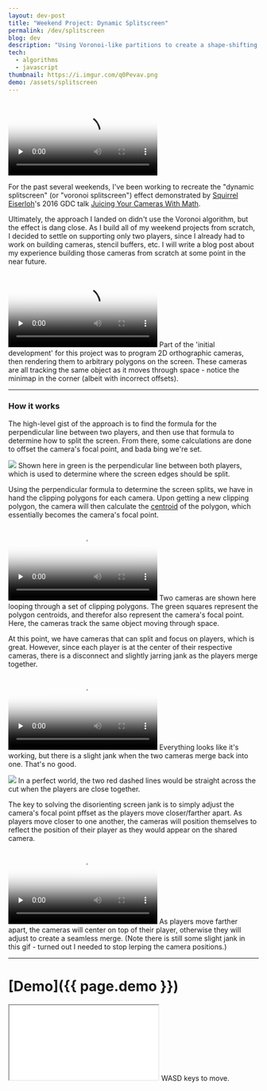 ```yaml
---
layout: dev-post
title: "Weekend Project: Dynamic Splitscreen"
permalink: /dev/splitscreen
blog: dev
description: "Using Voronoi-like partitions to create a shape-shifting splitscreen mechanic."
tech:
  - algorithms
  - javascript
thumbnail: https://i.imgur.com/q0Pevav.png
demo: /assets/splitscreen
---
```



<video preload="none" poster="https://i.imgur.com/hNGE4hVh.png" src="https://i.imgur.com/hNGE4hV.mp4" loop controls></video>

For the past several weekends, I've been working to recreate the "dynamic splitscreen" (or "voronoi splitscreen") effect demonstrated by [Squirrel Eiserloh](http://www.eiserloh.net/bio/)'s 2016 GDC talk [Juicing Your Cameras With Math](https://www.youtube.com/watch?v=tu-Qe66AvtY).

<!-- <iframe style="min-width: 0; min-height: 0; width: 560px; height:315px;" width="560" height="315" src="https://www.youtube.com/embed/tu-Qe66AvtY?rel=0" frameborder="0" allow="none; encrypted-media" allowfullscreen></iframe>
<label>Math for Game Programmers: Juicing Your Cameras With Math, GDC 2016 talk by Squirrel&nbsp;Eiserloh</label> -->

Ultimately, the approach I landed on didn't use the Voronoi algorithm, but the effect is dang close. As I build all of my weekend projects from scratch, I decided to settle on supporting only two players, since I already had to work on building cameras, stencil buffers, etc. I will write a blog post about my experience building those cameras from scratch at some point in the near future.

<video preload="none" poster="https://i.imgur.com/2foyNJth.png" src="https://i.imgur.com/2foyNJt.mp4" loop controls></video>
<label>Part of the 'initial development' for this project was to program 2D orthographic cameras, then rendering them to arbitrary polygons on the screen. These cameras are all tracking the same object as it moves through space - notice the minimap in the corner (albeit with incorrect offsets).</label>

---

### How it works

The high-level gist of the approach is to find the formula for the perpendicular line between two players, and then use that formula to determine how to split the screen. From there, some calculations are done to offset the camera's focal point, and bada bing we're set.

<img src="https://i.imgur.com/FHq6Zsl.png" />
<label>Shown here in green is the perpendicular line between both players, which is used to determine where the screen edges should be split.</label>

Using the perpendicular formula to determine the screen splits, we have in hand the clipping polygons for each camera. Upon getting a new clipping polygon, the camera will then calculate the [centroid](https://en.wikipedia.org/wiki/Centroid) of the polygon, which essentially becomes the camera's focal point.

<video preload="none" poster="https://i.imgur.com/UWWY3PBh.png" src="https://i.imgur.com/UWWY3PB.mp4" loop controls></video>
<label>Two cameras are shown here looping through a set of clipping polygons. The green squares represent the polygon centroids, and therefor also represent the camera's focal point. Here, the cameras track the same object moving through space.</label>

At this point, we have cameras that can split and focus on players, which is great. However, since each player is at the center of their respective cameras, there is a disconnect and slightly jarring jank as the players merge together.

<video preload="none" poster="https://i.imgur.com/1cLib3Hh.png" src="https://i.imgur.com/1cLib3H.mp4" loop controls></video>
<label>Everything looks like it's working, but there is a slight jank when the two cameras merge back into one. That's no good.</label>

<img src="https://imgur.com/q0Pevav.png" />
<label>In a perfect world, the two red dashed lines would be straight across the cut when the players are close together.</label>

The key to solving the disorienting screen jank is to simply adjust the camera's focal point pffset as the players move closer/farther apart. As players move closer to one another, the cameras will position themselves to reflect the position of their player as they would appear on the shared camera.

<video preload="none" poster="https://i.imgur.com/zFV8XlKh.png" src="https://i.imgur.com/zFV8XlK.mp4" loop controls></video>
<label>As players move farther apart, the cameras will center on top of their player, otherwise they will adjust to create a seamless merge. (Note there is still some slight jank in this gif - turned out I needed to stop lerping the camera positions.)</label>

---

# [Demo]({{ page.demo }})

<iframe src="{{ page.demo }}"></iframe>
<label>WASD keys to move.</label>
